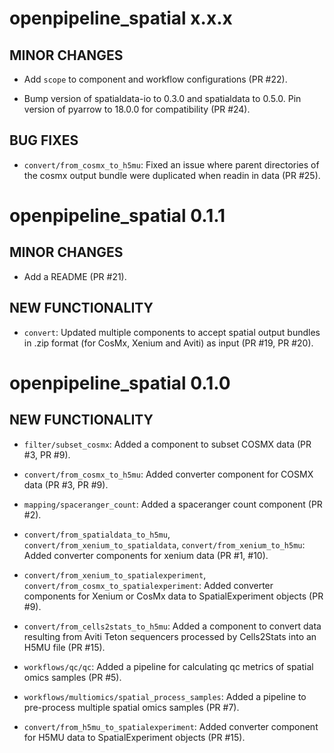 # openpipeline_spatial x.x.x

## MINOR CHANGES

* Add `scope` to component and workflow configurations (PR #22).

* Bump version of spatialdata-io to 0.3.0 and spatialdata to 0.5.0. Pin version of pyarrow to 18.0.0 for compatibility (PR #24).

## BUG FIXES

* `convert/from_cosmx_to_h5mu`: Fixed an issue where parent directories of the cosmx output bundle were duplicated when readin in data (PR #25).

# openpipeline_spatial 0.1.1

## MINOR CHANGES

* Add a README (PR #21).

## NEW FUNCTIONALITY

* `convert`: Updated multiple components to accept spatial output bundles in .zip format (for CosMx, Xenium and Aviti) as input (PR #19, PR #20).

# openpipeline_spatial 0.1.0

## NEW FUNCTIONALITY

* `filter/subset_cosmx`: Added a component to subset COSMX data (PR #3, PR #9).

* `convert/from_cosmx_to_h5mu`: Added converter component for COSMX data (PR #3, PR #9).

* `mapping/spaceranger_count`: Added a spaceranger count component (PR #2).

* `convert/from_spatialdata_to_h5mu`, `convert/from_xenium_to_spatialdata`, `convert/from_xenium_to_h5mu`: Added converter components for xenium data (PR #1, #10).

* `convert/from_xenium_to_spatialexperiment`, `convert/from_cosmx_to_spatialexperiment`: Added converter components for Xenium or CosMx data to SpatialExperiment objects (PR #9).

* `convert/from_cells2stats_to_h5mu`: Added a component to convert data resulting from Aviti Teton sequencers processed by Cells2Stats into an H5MU file (PR #15).

* `workflows/qc/qc`: Added a pipeline for calculating qc metrics of spatial omics samples (PR #5).

* `workflows/multiomics/spatial_process_samples`: Added a pipeline to pre-process multiple spatial omics samples (PR #7).

* `convert/from_h5mu_to_spatialexperiment`: Added converter component for H5MU data to SpatialExperiment objects (PR #15).
